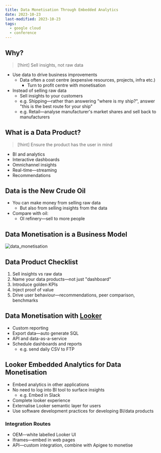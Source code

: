 ```yaml
---
title: Data Monetisation Through Embedded Analytics
date: 2023-10-23
last-modified: 2023-10-23
tags:
  - google cloud
  - conference
---
```


## Why?

> [!hint]
> Sell insights, not raw data

- Use data to drive business improvements
	- Data often a cost centre (expensive resources, projects, infra etc.)
		- Turn to profit centre with monetisation
- Instead of selling raw data
	- Sell insights to your customers
	- e.g. Shipping—rather than answering "where is my ship?", answer "this is the best route for your ship"
	- e.g. Retail—analyse manufacturer's market shares and sell back to manufacturers

## What is a Data Product?

> [!hint]
> Ensure the product has the user in mind

- BI and analytics
- Interactive dashboards
- Omnichannel insights
- Real-time—streaming
- Recommendations

## Data is the New Crude Oil

- You can make money from selling raw data
	- But also from selling insights from the data
- Compare with oil:
	- Ol refinery—sell to more people

## Data Monetisation is a Business Model

![data_monetisation](files/data_monetisation.svg)

## Data Product Checklist

1. Sell insights vs raw data
2. Name your data products—not just "dashboard"
3. Introduce golden KPIs
4. Inject proof of value
5. Drive user behaviour—recommendations, peer comparison, benchmarks

## Data Monetisation with [Looker](notes/Google%20Looker.md)

- Custom reporting
- Export data—auto generate SQL
- API and data-as-a-service
- Schedule dashboards and reports
	- e.g. send daily CSV to FTP

## Looker Embedded Analytics for Data Monetisation

- Embed analytics in other applications
- No need to log into BI tool to surface insights
	- e.g. Embed in Slack
- Complete looker experience
- Externalise Looker semantic layer for users
- Use software development practices for developing BI/data products

### Integration Routes

- OEM—white labelled Looker UI
- Iframes—embed in web pages
- API—custom integration, combine with Apigee to monetise